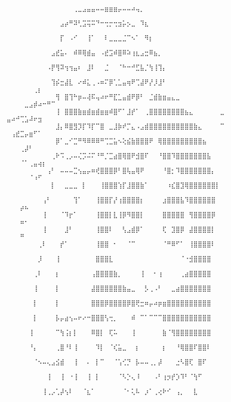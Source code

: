 <div aligh="left">⠀⠀⠀⠀⠀⠀⠀⠀⠀⠀⠀⠀⠀⠀⠀⠀⠀⠀⠀⠀⠀⠀⠀⠀⠀⠀⠀⠀⠀⠀⠀⠀⠀⠀⠀⠀⠀⠀⠀⠀⠀⠀⠀⠀⠀⠀⠀⠀⠀⠀⠀⠀⠀⠀⠀⠀⠀⠀⠀⠀
⠀⠀⠀⠀⠀⠀⠀⠀⠀⠀⠀⠀⠀⠀⠀⢀⣀⣠⣤⣤⠤⠤⣶⣶⣶⡤⠤⠤⠴⢤⡀⠀⠀⠀⠀⠀⠀⠀⠀⠀⠀⠀⠀⠀⠀⠀⠀⠀⠀⠀⠀⠀⠀⠀⠀⠀⠀⠀⠀⠀
⠀⠀⠀⠀⠀⠀⠀⠀⠀⠀⠀⠀⣠⡴⠛⠽⢃⣩⢭⠭⠙⠒⢒⡒⢒⣲⡥⡢⣀⠀⠹⣆⠀⠀⠀⠀⠀⠀⠀⠀⠀⠀⠀⠀⠀⠀⠀⠀⠀⠀⠀⠀⠀⠀⠀⠀⠀⠀⠀⠀
⠀⠀⠀⠀⠀⠀⠀⠀⠀⠀⠀⠀⡏⠀⠠⠊⠀⠀⢸⠁⠀⠀⠇⣀⣀⣀⣈⠉⠢⠁⠀⠻⡆⠀⠀⠀⠀⠀⠀⠀⠀⠀⠀⠀⠀⠀⠀⠀⠀⠀⠀⠀⠀⠀⠀⠀⠀⠀⠀⠀
⠀⠀⠀⠀⠀⠀⠀⠀⠀⠀⣠⣞⣥⠄⠀⠾⠿⢿⣾⣤⠀⠠⣞⣩⠾⣿⠿⠵⢰⣆⣠⣒⠿⣦⡀⠀⠀⠀⠀⠀⠀⠀⠀⠀⠀⠀⠀⠀⠀⠀⠀⠀⠀⠀⠀⠀⠀⠀⠀⠀
⠀⠀⠀⠀⠀⠀⠀⠀⠀⠠⡟⢻⠽⢲⢲⣤⠆⠀⣸⠇⠀⠀⣈⠀⠀⠈⠓⠒⠚⣋⣧⡈⢳⢸⢹⡄⠀⠀⠀⠀⠀⠀⠀⠀⠀⠀⠀⠀⠀⠀⠀⠀⠀⠀⠀⠀⠀⠀⠀⠀
⠀⠀⠀⠀⠀⠀⠀⠀⠀⠀⢹⡮⣒⣼⣇⠀⠔⠾⣅⢀⠠⠶⠍⡿⢁⣁⣤⢶⠟⢉⣼⠟⡜⡸⣸⠃⠀⠀⠀⠀⠀⠀⠀⠀⠀⠀⠀⠀⠀⠀⠀⠀⠀⠀⠀⢀⡆⠀⠀⠀
⠀⠀⠀⠀⠀⠀⠀⠀⠀⠀⠀⢻⠀⣿⢹⠓⡶⠤⢼⠯⢤⠴⠖⠛⣏⣁⣤⣾⠟⡿⠃⠀⣈⣾⣷⣶⣤⣄⣀⠀⠀⠀⠀⠀⠀⠀⠀⠀⠀⠀⠀⠀⠀⣀⣠⡾⠴⠒⠛⠉
⠀⠀⠀⠀⠀⠀⠀⠀⠀⠀⠀⢸⠀⣿⣿⣿⣷⣶⣾⣶⣾⣶⣶⠾⣿⠋⠁⣸⡞⠁⠀⢀⣿⣿⣿⣿⣿⣿⣿⣿⣦⣄⠀⠀⠀⠀⠀⠀⣀⣤⠴⠚⢉⣡⠼⠖⣲⠀⠀⠀
⠀⠀⠀⠀⠀⠀⠀⠀⠀⠀⠀⣸⡄⠿⣿⣻⡹⡏⠹⡏⠉⣿⠀⣀⣸⡷⠞⡉⣄⠠⣠⣾⣿⣿⣿⣿⣿⣿⣿⣿⣿⣿⣷⣄⠀⠀⠀⠀⠉⠀⢠⣞⣉⡤⣶⠋⠁⠀⠀⠀
⠀⠀⠀⠀⠀⠀⠀⠀⠀⠀⠀⡿⠁⣀⠊⣉⠛⠻⠿⠿⠿⠛⢉⣉⣥⠢⢕⣮⣷⣿⣿⣿⠟⠀⢿⣿⣿⣿⣿⣿⣿⣿⣿⣿⣦⠀⠀⠀⠀⠀⠀⠀⢀⡼⠃⠀⠀⠀⠀⠀
⠀⠀⠀⠀⠀⠀⠀⠀⠀⠀⢀⠗⠩⢀⡠⠤⢌⡩⠬⠍⠘⠛⡈⣉⣴⣿⢿⣿⠟⣺⣿⠏⠀⠀⠘⣿⣿⠹⣿⣿⣿⣿⣿⣿⣿⣧⠀⠀⠀⠀⠀⠀⠈⠁⢀⣤⢴⡆⠀⠀
⠀⠀⠀⠀⠀⠀⠀⠀⠀⢠⠃⠀⠤⠤⠤⣉⢢⣤⡤⠶⢞⣿⣿⣿⡿⠃⣿⢧⣤⢿⠟⠀⠀⠀⠀⠘⣿⡂⠹⣿⣿⣿⣿⣿⣿⣿⡄⠀⠀⠀⠀⠀⠀⠀⠈⠰⠋⠀⠀⠀
⠀⠀⠀⠀⠀⠀⠀⠀⠀⠀⡇⠀⠀⣀⣀⣀⠀⡇⠀⠀⠀⢸⣿⣿⣿⢱⡏⣸⣿⣿⣷⠁⠀⠀⠀⠀⠰⣎⣿⣹⢿⣿⣿⣿⣿⣿⣿⡇⠀⠀⠀⠀⠀⠀⠀⠀⠀⠀⠀⠀⠀
⠀⠀⠀⠀⠀⠀⠀⠀⢠⠃⠀⠀⠀⠀⠀⢹⠁⠀⠀⠀⢸⣿⣿⡏⡜⢰⣿⣿⣿⣿⡆⠀⠀⠀⠀⣰⣿⣿⣿⣧⠹⣿⣿⣿⣿⣿⣿⠀⠀⠀⠀⠀⡴⠦⠀⠀⠀⠀⠀⠀
⠀⠀⠀⠀⠀⠀⠀⠀⢸⠀⠀⠀⠈⠹⡖⠁⠀⠀⠀⠀⢸⣿⣿⡇⣇⢸⡿⠻⣿⣿⡇⠀⠀⠀⠀⣿⣿⣿⣿⣿⠀⢻⣿⣿⣿⣿⡿⠀⠀⠀⠀⠀⠶⠂⠀⠀⠀⠀⠀⠀
⠀⠀⠀⠀⠀⠀⠀⠀⢸⠀⠀⠀⠀⣸⠃⠀⠀⠀⠀⠀⢸⣿⣿⠇⠀⠀⢣⣠⣾⡿⠁⠀⠀⠀⠀⢏⠀⣹⣿⡿⠀⣼⣿⣿⣿⣿⡇⠀⠀⠀⠀⠀⠛⠀⠀⠀⠀⠀⠀⠀
⠀⠀⠀⠀⠀⠀⠀⢀⠇⠀⠀⠀⡞⠁⠀⠀⠀⠀⠀⠀⢸⣿⣿⠀⠂⠀⠀⠈⠉⠀⠀⠀⠀⠀⠀⠈⠛⠿⠋⠁⠀⢸⣿⣿⣿⣿⠇⠀⠀⠀⠀⠀⠀⠀⠀⠀⠀⠀⠀⠀
⠀⠀⠀⠀⠀⠀⠀⡸⠀⠀⠀⢸⠀⠀⠀⠀⠀⠀⠀⠀⣿⣿⣿⣇⠀⠀⠀⠀⠀⠀⠀⠀⠀⠀⠀⠀⠀⠀⠀⠈⠐⣺⣿⣿⣿⣿⠀⠀⠀⠀⠀⠀⠀⠀⠀⠀⠀⠀⠀⠀
⠀⠀⠀⠀⠀⠀⢀⠇⠀⠀⠀⡆⠀⠀⠀⠀⠀⠀⠀⢠⣿⣿⣿⣿⣷⡀⠀⠀⠀⠀⢸⠀⠀⠂⢰⠀⠀⠀⠀⢀⣴⣿⣿⣿⣿⣿⠀⠀⠀⠀⠀⠀⠀⠀⠀⠀⠀⠀⠀⠀
⠀⠀⠀⠀⠀⠀⢸⠀⠀⠀⠀⡇⠀⠀⠀⠀⠀⠀⠀⣼⣿⣿⣿⣿⣿⣿⣷⣤⣀⠀⠀⡣⢀⠠⠃⠀⠀⣀⣴⣿⣿⣿⣿⣿⣿⣿⠀⠀⠀⠀⠀⠀⠀⠀⠀⠀⠀⠀⠀⠀
⠀⠀⠀⠀⠀⠀⡇⠀⠀⠀⠀⡇⠀⠀⠀⠀⠀⠀⠀⣿⣿⣿⡿⣿⣿⣿⣿⡿⣿⢟⣒⠶⡤⠴⡶⣶⣿⣿⣿⣿⣿⣿⣿⣿⣿⣿⠀⠀⠀⠀⠀⠀⠀⠀⠀⠀⠀⠀⠀⠀
⠀⠀⠀⠀⠀⠀⡇⠀⠀⠀⠀⡧⡤⣴⢢⠤⠖⠔⠒⣿⣿⣿⢣⢒⡀⠀⠀⠀⠾⠀⠉⠁⠉⠉⠉⣿⣿⣿⣿⣿⣿⣿⣿⣿⣿⣿⠀⠀⠀⠀⠀⠀⠀⠀⠀⠀⠀⠀⠀⠀
⠀⠀⠀⠀⠀⢸⠀⠀⠀⠀⠀⠉⢳⢨⡆⡇⠀⠀⠀⠿⣿⡇⠀⢏⠥⠀⠀⠀⢸⠀⠀⠀⠀⠀⠀⣷⠈⢻⣿⣿⣿⣿⣿⣿⣿⣿⠀⠀⠀⠀⠀⠀⠀⠀⠀⠀⠀⠀⠀⠀
⠀⠀⠀⠀⠀⠘⡄⠀⠀⠀⠀⢀⣿⠘⠇⢸⠀⠀⠀⠀⠹⡇⠀⠈⢎⣥⣀⠀⠀⡆⠀⠀⠀⠀⠀⡆⠀⠀⠘⢿⣿⣿⠏⣿⣿⠇⠀⠀⠀⠀⠀⠀⠀⠀⠀⠀⠀⠀⠀⠀
⠀⠀⠀⠀⠀⠀⠈⠢⠤⢄⣠⣪⣾⠀⠀⢸⠀⠀⠄⠀⡇⠉⠀⠀⠈⢡⢊⡙⠀⡧⠤⠤⢀⡀⡼⠀⠀⠀⣐⠣⣿⢏⠀⣿⠏⠀⠀⠀⠀⠀⠀⠀⠀⠀⠀⠀⠀⠀⠀⠀
⠀⠀⠀⠀⠀⠀⠀⠀⠀⢸⠀⠀⢸⠀⠐⢸⠀⠀⢸⠀⡇⠀⠀⠀⠀⠈⠣⡑⢄⠸⠀⠀⠀⠠⠃⢰⡲⡞⡱⠹⠃⠈⢳⠋⠀⠀⠀⠀⠀⠀⠀⠀⠀⠀⠀⠀⠀⠀⠀⠀
⠀⠀⠀⠀⠀⠀⠀⠀⢸⢀⡠⢁⡼⢢⠇⠀⠀⠈⣆⠁⠀⠀⠀⠀⠀⠀⠈⠂⢅⠧⠀⡰⠁⢀⢔⠗⠊⠀⢠⡀⠀⠀⣇⠀⠀⠀⠀⠀⠀⠀⠀⠀⠀⠀⠀⠀⠀⠀⠀
</div>
